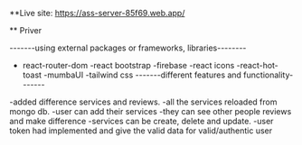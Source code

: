 **Live site: https://ass-server-85f69.web.app/ 

** Priver

-------using external packages or frameworks, libraries--------

- react-router-dom
-react bootstrap
-firebase
-react icons
-react-hot-toast
-mumbaUI
-tailwind css
-------different features and functionality-------

-added difference services and reviews.
-all the services reloaded from mongo db.
-user can add their services
-they can see other people reviews and make difference
-services can be create, delete and update.
-user token had implemented and give the valid data for valid/authentic user
